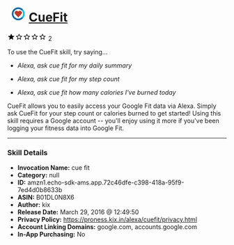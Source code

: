 # &nbsp;<img src="skill_icon" alt="CueFit icon" width="36"> [CueFit](http://alexa.amazon.com/#skills/amzn1.echo-sdk-ams.app.72c46dfe-c398-418a-95f9-7ed4d0b8633b)
![1 stars](../../images/ic_star_black_18dp_1x.png)![1 stars](../../images/ic_star_border_black_18dp_1x.png)![1 stars](../../images/ic_star_border_black_18dp_1x.png)![1 stars](../../images/ic_star_border_black_18dp_1x.png)![1 stars](../../images/ic_star_border_black_18dp_1x.png) 2

To use the CueFit skill, try saying...

* *Alexa, ask cue fit for my daily summary*

* *Alexa, ask cue fit for my step count*

* *Alexa, ask cue fit how many calories I've burned today*

CueFit allows you to easily access your Google Fit data via Alexa. Simply ask CueFit for your step count or calories burned to get started! Using this skill requires a Google account -- you'll enjoy using it more if you've been logging your fitness data into Google Fit.

***

### Skill Details

* **Invocation Name:** cue fit
* **Category:** null
* **ID:** amzn1.echo-sdk-ams.app.72c46dfe-c398-418a-95f9-7ed4d0b8633b
* **ASIN:** B01DL0N8X6
* **Author:** kix
* **Release Date:** March 29, 2016 @ 12:49:50
* **Privacy Policy:** https://proness.kix.in/alexa/cuefit/privacy.html
* **Account Linking Domains:** google.com, accounts.google.com
* **In-App Purchasing:** No
